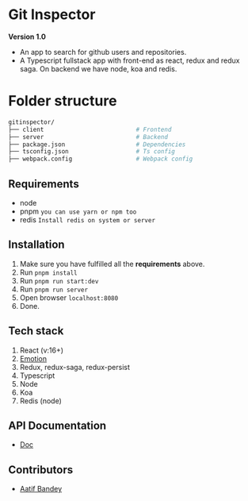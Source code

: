 # Git Inspector
**Version 1.0**
- An app to search for github users and repositories.
- A Typescript fullstack app with front-end as react, redux and redux saga. On backend we have node, koa and redis.

# Folder structure
```sh
gitinspector/
├── client                          # Frontend
├── server                          # Backend
├── package.json                    # Dependencies
├── tsconfig.json                   # Ts config
├── webpack.config                  # Webpack config
```
## Requirements

- node
- pnpm   `you can use yarn or npm too`                        
- redis  `Install redis on system or server`


## Installation

1. Make sure you have fulfilled all the **requirements** above.
2. Run `pnpm install`
2. Run `pnpm run start:dev`
3. Run `pnpm run server`
4. Open browser `localhost:8080`
5. Done.

## Tech stack
1. React (v:16+)
2. [Emotion](https://emotion.sh/docs/introduction)
3. Redux, redux-saga, redux-persist
4. Typescript
5. Node
6. Koa
7. Redis (node)

## API Documentation
- [Doc](https://app.swaggerhub.com/apis/aatifbandey/gitinspector/1.0.0#/InventoryItem)
## Contributors
- [Aatif Bandey](https://twitter.com/aatifbandey)